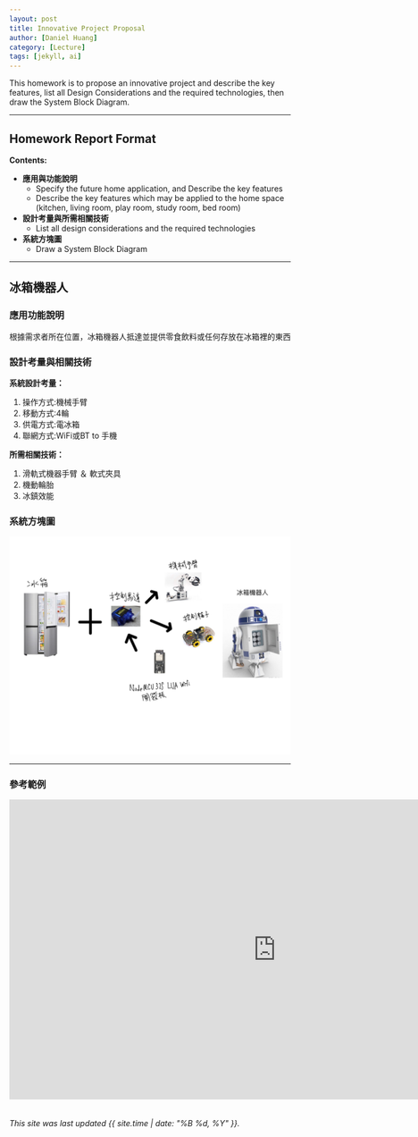 ```yaml
---
layout: post
title: Innovative Project Proposal
author: [Daniel Huang]
category: [Lecture]
tags: [jekyll, ai]
---
```


This homework is to propose an innovative project and describe the key features, list all Design Considerations and the required technologies, then draw the System Block Diagram.

---
## Homework Report Format
**Contents:**<br>
* **應用與功能說明**
  - Specify the future home application, and Describe the key features
  - Describe the key features which may be applied to the home space (kitchen, living room, play room, study room, bed room)
* **設計考量與所需相關技術**
  - List all design considerations and the required technologies
* **系統方塊圖**
  - Draw a System Block Diagram

---
## 冰箱機器人


### 應用功能說明
根據需求者所在位置，冰箱機器人抵達並提供零食飲料或任何存放在冰箱裡的東西


### 設計考量與相關技術
**系統設計考量：**<br>
1. 操作方式:機械手臂
2. 移動方式:4輪
3. 供電方式:電冰箱
4. 聯網方式:WiFi或BT to 手機

**所需相關技術：**
1. 滑軌式機器手臂 ＆ 軟式夾具
2. 機動輪胎
3. 冰鎮效能

### 系統方塊圖
![](https://github.com/xxhuang0913/MCU-project/blob/main/images/refrobo.jpg?raw=true)

---
### 參考範例
<iframe width="954" height="537" src="https://www.youtube.com/embed/d7NcoepWlyU" title="Real time reinforcement learning demo" frameborder="0" allow="accelerometer; autoplay; clipboard-write; encrypted-media; gyroscope; picture-in-picture; web-share" allowfullscreen></iframe>

<br>
<br>

*This site was last updated {{ site.time | date: "%B %d, %Y" }}.*
